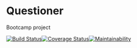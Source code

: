 # Questioner
Bootcamp project



[![Build Status](https://travis-ci.org/Astro2030/Questioner.svg?branch=develop)](https://travis-ci.org/Astro2030/Questioner)[![Coverage Status](https://coveralls.io/repos/github/Astro2030/Questioner/badge.svg?branch=develop)](https://coveralls.io/github/Astro2030/Questioner?branch=develop)[![Maintainability](https://api.codeclimate.com/v1/badges/d47e0121aee0393fd5f8/maintainability)](https://codeclimate.com/github/Astro2030/Questioner/maintainability)
